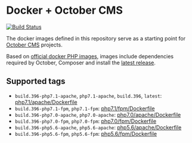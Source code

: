 # Docker + October CMS

[![Build Status](https://travis-ci.org/aspendigital/docker-octobercms.svg?branch=master)](https://travis-ci.org/aspendigital/docker-octobercms)

The docker images defined in this repository serve as a starting point for [October CMS](https://octobercms.com) projects.

Based on [official docker PHP images](https://github.com/docker-library/php), images include dependencies required by October, Composer and install the [latest release](https://github.com/octobercms/october).

## Supported tags


- `build.396-php7.1-apache`, `php7.1-apache`, `build.396`, `latest`: [php7.1/apache/Dockerfile](https://github.com/aspendigital/docker-octobercms/blob/master/php7.1/apache/Dockerfile)
- `build.396-php7.1-fpm`, `php7.1-fpm`: [php7.1/fpm/Dockerfile](https://github.com/aspendigital/docker-octobercms/blob/master/php7.1/fpm/Dockerfile)
- `build.396-php7.0-apache`, `php7.0-apache`: [php7.0/apache/Dockerfile](https://github.com/aspendigital/docker-octobercms/blob/master/php7.0/apache/Dockerfile)
- `build.396-php7.0-fpm`, `php7.0-fpm`: [php7.0/fpm/Dockerfile](https://github.com/aspendigital/docker-octobercms/blob/master/php7.0/fpm/Dockerfile)
- `build.396-php5.6-apache`, `php5.6-apache`: [php5.6/apache/Dockerfile](https://github.com/aspendigital/docker-octobercms/blob/master/php5.6/apache/Dockerfile)
- `build.396-php5.6-fpm`, `php5.6-fpm`: [php5.6/fpm/Dockerfile](https://github.com/aspendigital/docker-octobercms/blob/master/php5.6/fpm/Dockerfile)

